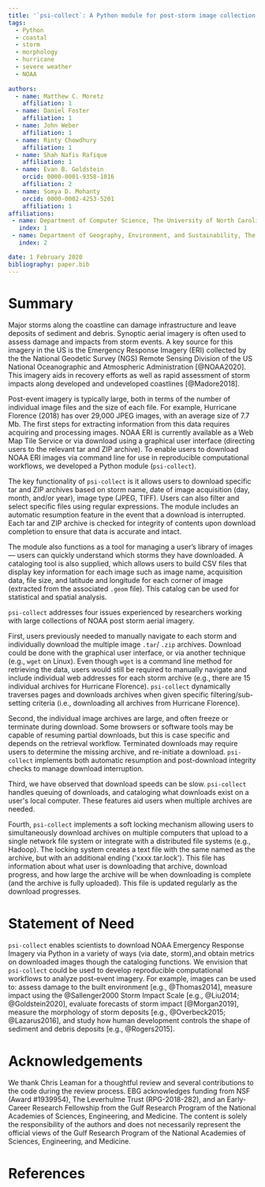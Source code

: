 ```yaml
---
title: '`psi-collect`: A Python module for post-storm image collection and cataloging'
tags:
  - Python
  - coastal
  - storm 
  - morphology
  - hurricane
  - severe weather
  - NOAA
  
authors:
  - name: Matthew C. Moretz
    affiliation: 1
  - name: Daniel Foster
    affiliation: 1
  - name: John Weber
    affiliation: 1
  - name: Rinty Chowdhury
    affiliation: 1
  - name: Shah Nafis Rafique
    affiliation: 1
  - name: Evan B. Goldstein
    orcid: 0000-0001-9358-1016
    affiliation: 2
  - name: Somya D. Mohanty
    orcid: 0000-0002-4253-5201
    affiliation: 1
affiliations:
 - name: Department of Computer Science, The University of North Carolina at Greensboro
   index: 1
 - name: Department of Geography, Environment, and Sustainability, The University of North Carolina at Greensboro
   index: 2

date: 1 February 2020
bibliography: paper.bib
---
```


# Summary
 
Major storms along the coastline can damage infrastructure and leave deposits of sediment and debris. Synoptic aerial imagery
is often used to assess damage and impacts from storm events. A key source for this imagery in the US is the Emergency
Response Imagery (ERI) collected by the the National Geodetic Survey (NGS) Remote Sensing Division of the US National 
Oceanographic and Atmospheric Administration [@NOAA2020]. This imagery aids in recovery efforts as well as rapid assessment of 
storm impacts along developed and undeveloped coastlines [@Madore2018]. 

Post-event imagery is typically large, both in terms of the number of individual image files and the size of each file. For 
example, Hurricane Florence (2018) has over 29,000 JPEG images, with an average size of 7.7 Mb. The first steps for extracting 
information from this data requires acquiring and processing images. NOAA ERI is currently available as a Web Map 
Tile Service or via download using a graphical user interface (directing users to the relevant tar and ZIP archive). To enable 
users to download NOAA ERI images via command line for use in reproducible computational workflows, we developed a Python 
module (`psi-collect`). 

The key functionality of `psi-collect` is it allows users to download specific tar and ZIP archives based on storm name,
date of image acquisition (day, month, and/or year), image type (JPEG, TIFF). Users can also filter and select specific 
files using regular expressions. The module includes an automatic resumption feature in the event that a download 
is interrupted. Each tar and ZIP archive is checked for integrity of contents upon download completion to ensure that 
data is accurate and intact.

The module also functions as a tool for managing a user’s library of images — users can quickly understand which storms
they have downloaded. A cataloging tool is also supplied, which allows users to build CSV files that display key
information for each image such as image name, acquisition data, file size, and latitude and longitude for each corner
of image (extracted from the associated `.geom` file). This catalog can be used for statistical and spatial analysis. 

`psi-collect` addresses four issues experienced by researchers working with large collections of NOAA post storm aerial imagery. 

First, users previously needed to manually navigate to each storm and individually download the multiple image `.tar`/ `.zip` 
archives. Download could be done with the graphical user interface, or via another technique (e.g., `wget` on Linux). Even though 
`wget` is a command line method for retrieving the data, users would still be required to manually navigate and include 
individual web addresses for each storm archive (e.g., there are 15 individual archives for Hurricane Florence). `psi-collect` 
dynamically traverses pages and downloads archives when given specific filtering/sub-setting criteria (i.e., downloading all 
archives from Hurricane Florence).

Second, the individual image archives are large, and often freeze or terminate during download. Some browsers or software 
tools may be capable of resuming partial downloads, but this is case specific and depends on the retrieval workflow. 
Terminated downloads may require users to determine the missing archive, and re-initiate a download. `psi-collect` implements 
both automatic resumption and post-download integrity checks to manage download interruption.

Third, we have observed that download speeds can be slow. `psi-collect` handles queuing of downloads, and cataloging what 
downloads exist on a user's local computer. These features aid users when multiple archives are needed.

Fourth, `psi-collect` implements a soft locking mechanism allowing users to simultaneously download archives on multiple 
computers that upload to a single network file system or integrate with a distributed file systems (e.g., Hadoop). The locking 
system creates a text file with the same named as the archive, but with an additional ending ('xxxx.tar.lock'). This file 
has information about what user is downloading that archive, download progress, and how large the archive will be when 
downloading is complete (and the archive is fully uploaded). This file is updated regularly as the download progresses. 
  
# Statement of Need

`psi-collect` enables scientists to download NOAA Emergency Response Imagery via Python in a variety of ways (via date, 
storm),and obtain metrics on downloaded images though the cataloging functions. We envision that `psi-collect` could be 
used to develop reproducible computational workflows to analyze post-event imagery. For example, images can be used to: assess 
damage to the built environment [e.g., @Thomas2014], measure impact using the @Sallenger2000 Storm Impact Scale [e.g., 
@Liu2014; @Goldstein2020], evaluate forecasts of storm impact [@Morgan2019], measure the morphology of storm deposits [e.g., 
@Overbeck2015; @Lazarus2016], and study how human development controls the shape of sediment and debris deposits [e.g., 
@Rogers2015].

# Acknowledgements

We thank Chris Leaman for a thoughtful review and several contributions to the code during the review process. 
EBG acknowledges funding from NSF (Award #1939954), The Leverhulme Trust (RPG-2018-282), and an Early-Career Research
Fellowship from the Gulf Research Program of the National Academies of Sciences, Engineering, and Medicine. The content
is solely the responsibility of the authors and does not necessarily represent the official views of the Gulf Research
Program of the National Academies of Sciences, Engineering, and Medicine.


# References

